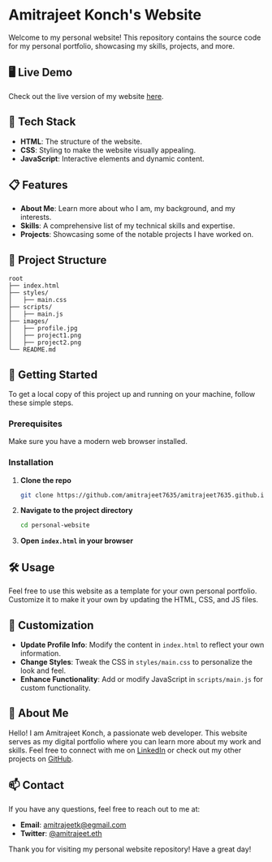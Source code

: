 # Amitrajeet Konch's Website

Welcome to my personal website! This repository contains the source code for my personal portfolio, showcasing my skills, projects, and more.


## 🖥️ Live Demo

Check out the live version of my website [here](http:amitrajeetkonch.me).

## 🚀 Tech Stack

- **HTML**: The structure of the website.
- **CSS**: Styling to make the website visually appealing.
- **JavaScript**: Interactive elements and dynamic content.

## 📋 Features

- **About Me**: Learn more about who I am, my background, and my interests.
- **Skills**: A comprehensive list of my technical skills and expertise.
- **Projects**: Showcasing some of the notable projects I have worked on.

## 📂 Project Structure

```
root
├── index.html
├── styles/
│   ├── main.css
├── scripts/
│   ├── main.js
├── images/
│   ├── profile.jpg
│   ├── project1.png
│   ├── project2.png
└── README.md
```

## 🌟 Getting Started

To get a local copy of this project up and running on your machine, follow these simple steps.

### Prerequisites

Make sure you have a modern web browser installed.

### Installation

1. **Clone the repo**
   ```sh
   git clone https://github.com/amitrajeet7635/amitrajeet7635.github.io.git
   ```
2. **Navigate to the project directory**
   ```sh
   cd personal-website
   ```
3. **Open `index.html` in your browser**

## 🛠️ Usage

Feel free to use this website as a template for your own personal portfolio. Customize it to make it your own by updating the HTML, CSS, and JS files.

## 🎨 Customization

- **Update Profile Info**: Modify the content in `index.html` to reflect your own information.
- **Change Styles**: Tweak the CSS in `styles/main.css` to personalize the look and feel.
- **Enhance Functionality**: Add or modify JavaScript in `scripts/main.js` for custom functionality.

## 👤 About Me

Hello! I am Amitrajeet Konch, a passionate web developer. This website serves as my digital portfolio where you can learn more about my work and skills. Feel free to connect with me on [LinkedIn](https://www.linkedin.com/in/amitrajeet-konch/) or check out my other projects on [GitHub](https://github.com/amitrajeet7635).

## 📫 Contact

If you have any questions, feel free to reach out to me at:
- **Email**: amitrajeetk@egmail.com
- **Twitter**: [@amitrajeet.eth](https://x.com/amitrajeet7635)


Thank you for visiting my personal website repository! Have a great day!

